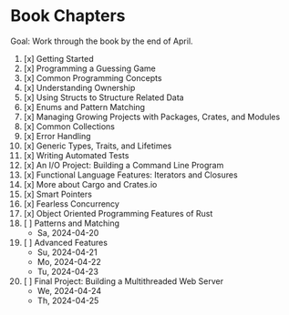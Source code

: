 # Book Chapters

Goal: Work through the book by the end of April.

1. [x] Getting Started
2. [x] Programming a Guessing Game
3. [x] Common Programming Concepts
4. [x] Understanding Ownership
5. [x] Using Structs to Structure Related Data
6. [x] Enums and Pattern Matching
7. [x] Managing Growing Projects with Packages, Crates, and Modules
8. [x] Common Collections
9. [x] Error Handling
10. [x] Generic Types, Traits, and Lifetimes
11. [x] Writing Automated Tests
12. [x] An I/O Project: Building a Command Line Program
13. [x] Functional Language Features: Iterators and Closures
14. [x] More about Cargo and Crates.io
15. [x] Smart Pointers
16. [x] Fearless Concurrency
17. [x] Object Oriented Programming Features of Rust
18. [ ] Patterns and Matching
    - Sa, 2024-04-20
19. [ ] Advanced Features
    - Su, 2024-04-21
    - Mo, 2024-04-22
    - Tu, 2024-04-23
20. [ ] Final Project: Building a Multithreaded Web Server
    - We, 2024-04-24
    - Th, 2024-04-25
